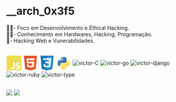 #   __arch_0x3f5
👩‍💻- Foco em Desenvolvimento e Ethical Hacking.<br>
👨‍🎓- Conhecimento em Hardwares, Hacking, Programação.<br>
📘- Hacking Web e Vunerabilidades. 
<!--estrutura-->
<div style="display: inline_block"><br>
  <img align="center" alt="victor-Js" height="40" width="40" src="https://raw.githubusercontent.com/devicons/devicon/master/icons/javascript/javascript-plain.svg">
  <img align="center" alt="victor-HTML" height="40" width="40" src="https://raw.githubusercontent.com/devicons/devicon/master/icons/html5/html5-original.svg">
  <img align="center" alt="victor-CSS" height="40" width="40" src="https://raw.githubusercontent.com/devicons/devicon/master/icons/css3/css3-original.svg">
  <img align="center" alt="victor-Python" height="40" width="40" src="https://raw.githubusercontent.com/devicons/devicon/master/icons/python/python-original.svg">
  <img align="center" alt="victor-C" height="40" width="40" src="https://icongr.am/devicon/c-original.svg?size=128&color=currentColor">
  <img align="center" alt="victor-go" height="40" width="40" src="https://icongr.am/devicon/go-original.svg?size=128&color=currentColor">
  <img align="center" alt="victor-django" height="60" width="65" src="https://icongr.am/devicon/django-original.svg?size=128&color=currentColor">
  <img align="center" alt="victor-ruby" height="46" width="50" src="https://icongr.am/devicon/ruby-original-wordmark.svg?size=85&color=ffffff">
  <img align="center" alt="victor-type" height="40" width="50" src="https://icongr.am/devicon/typescript-original.svg?size=66&color=ffffff">
</div><br>


 <a href="https://www.instagram.com/victorhugo00074/" target="_blank"><img src="https://img.shields.io/badge/-Instagram-%23E4405F?style=for-the-badge&logo=instagram&logoColor=white" target="_blank"></a>
 <a href="https://discord.gg/sixxrip#0001" target="_blank"><img src="https://img.shields.io/badge/Discord-7289DA?style=for-the-badge&logo=discord&logoColor=white" target="_blank"></a> 
 
 
